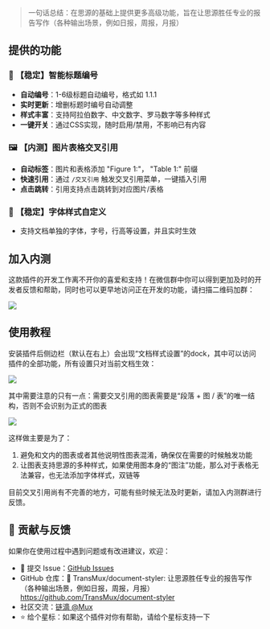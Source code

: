 > 一句话总结：在思源的基础上提供更多高级功能，旨在让思源胜任专业的报告写作（各种输出场景，例如日报，周报，月报）

## 提供的功能

### 📝 【稳定】智能标题编号

- **自动编号**：1-6级标题自动编号，格式如 1.1.1
- **实时更新**：增删标题时编号自动调整
- **样式丰富**：支持阿拉伯数字、中文数字、罗马数字等多种样式
- **一键开关**：通过CSS实现，随时启用/禁用，不影响已有内容

### 🖼️ 【内测】图片表格交叉引用

- **自动标签**：图片和表格添加 "Figure 1:"， "Table 1:" 前缀
- **快速引用**：通过 `/交叉引用` 触发交叉引用菜单，一键插入引用
- **点击跳转**：引用支持点击跳转到对应图片/表格

### 🎨 【稳定】字体样式自定义

- 支持文档单独的字体，字号，行高等设置，并且实时生效

## 加入内测

这款插件的开发工作离不开你的喜爱和支持！在微信群中你可以得到更加及时的开发者反馈和帮助，同时也可以更早地访问正在开发的功能，请扫描二维码加群：

![](https://vip.123pan.cn/1822388924/ymjew503t0m000d7w32xrzpv8jmos5xyDIYvDqD1BdrvAcxvAdY2Da==.png)

## 使用教程

安装插件后侧边栏（默认在右上）会出现“文档样式设置”的dock，其中可以访问插件的全部功能，所有设置只对当前文档生效：

![](https://vip.123pan.cn/1822388924/ymjew503t0l000d7w32xa4wen4llangoDIYvDqD1BdrvAcxvAdY2Da==.png)

其中需要注意的只有一点：需要交叉引用的图表需要是“段落 + 图 / 表”的唯一结构，否则不会识别为正式的图表

![](https://vip.123pan.cn/1822388924/yk6baz03t0m000d7w33gamf4ed25l28zDIYvDqD1BdrvAcxvAdY2Da==.png)

这样做主要是为了：

1. 避免和文内的图表或者其他说明性图表混淆，确保仅在需要的时候触发功能
2. 让图表支持思源的多种样式，如果使用图本身的“图注”功能，那么对于表格无法兼容，也无法添加字体样式，双链等

目前交叉引用尚有不完善的地方，可能有些时候无法及时更新，请加入内测群进行反馈。

## 🤝 贡献与反馈

如果你在使用过程中遇到问题或有改进建议，欢迎：

- 📧 提交 Issue：[GitHub Issues](https://github.com/TransMux/document-styler/issues)
- GitHub 仓库：🔗 TransMux/document-styler: 让思源胜任专业的报告写作（各种输出场景，例如日报，周报，月报）
https://github.com/TransMux/document-styler
- 社区交流：[链滴 @Mux](https://ld246.com/member/Mux)
- ⭐ 给个星标：如果这个插件对你有帮助，请给个星标支持一下